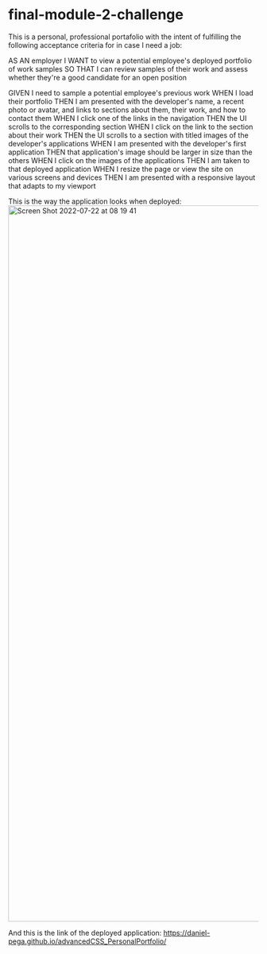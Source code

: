 # final-module-2-challenge


This is a personal, professional portafolio with the intent of fulfilling the following acceptance criteria for in case I need a job:

AS AN employer
I WANT to view a potential employee's deployed portfolio of work samples
SO THAT I can review samples of their work and assess whether they're a good candidate for an open position

GIVEN I need to sample a potential employee's previous work
WHEN I load their portfolio
THEN I am presented with the developer's name, a recent photo or avatar, and links to sections about them, their work, and how to contact them
WHEN I click one of the links in the navigation
THEN the UI scrolls to the corresponding section
WHEN I click on the link to the section about their work
THEN the UI scrolls to a section with titled images of the developer's applications
WHEN I am presented with the developer's first application
THEN that application's image should be larger in size than the others
WHEN I click on the images of the applications
THEN I am taken to that deployed application
WHEN I resize the page or view the site on various screens and devices
THEN I am presented with a responsive layout that adapts to my viewport

This is the way the application looks when deployed:
<img width="1440" alt="Screen Shot 2022-07-22 at 08 19 41" src="https://user-images.githubusercontent.com/106125888/180447545-d15d75f3-f484-4526-84b1-f147b7ddd53e.png">



And this is the link of the deployed application:
https://daniel-pega.github.io/advancedCSS_PersonalPortfolio/
